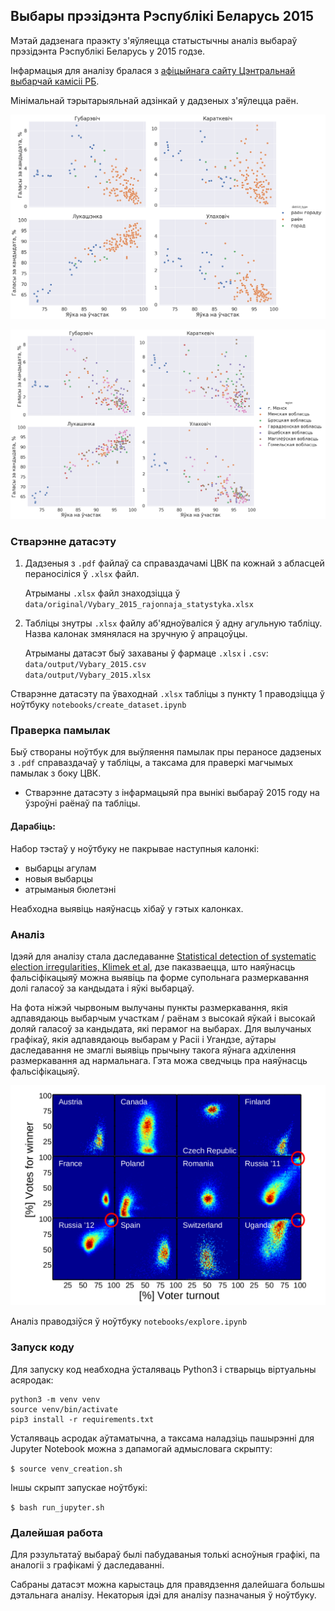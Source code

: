 ## Выбары прэзідэнта Рэспублікі Беларусь 2015

Мэтай дадзенага праэкту з'яўляецца статыстычны аналіз 
выбараў прэзідэнта Рэспублікі Беларусь у 2015 годзе.

Інфармацыя для аналізу бралася з 
[афіцыйнага сайту Цэнтральнай выбарчай камісіі РБ](http://www.rec.gov.by/dokumenty).

Мінімальнай тэрытарыяльнай адзінкай у дадзеных з'яўлецца раён.

![votes_vs_turnout_by_district_type](img/votes_vs_turnout_by_district_type.png)

![votes_vs_turnout_by_region](img/votes_vs_turnout_by_region.png)

### Стварэнне датасэту

1. Дадзеныя з `.pdf` файлаў са справаздачамі ЦВК па кожнай з абласцей 
пераносіліся ў `.xlsx` файл. 

   Атрыманы `.xlsx` файл знаходзіцца ў `data/original/Vybary_2015_rajonnaja_statystyka.xlsx`

2. Табліцы знутры `.xlsx` файлу аб'ядноўваліся ў адну агульную табліцу. 
   Назва калонак змянялася на зручную ў апрацоўцы. 
   
   Атрыманы датасэт быў захаваны ў фармаце `.xlsx` і `.csv`:
   `data/output/Vybary_2015.csv`  
   `data/output/Vybary_2015.xlsx`
   
Стварэнне датасэту па ўваходнай `.xlsx` табліцы з пункту 1
праводзіцца ў ноўтбуку `notebooks/create_dataset.ipynb`
   
### Праверка памылак
Быў створаны ноўтбук для выўляення памылак 
пры пераносе дадзеных з `.pdf` справаздачаў у табліцы, 
а таксама для праверкі магчымых памылак з боку ЦВК.

* Стварэнне датасэту з інфармацыяй пра вынікі выбараў 2015 году
на ўзроўні раёнаў па табліцы.

#### Дарабіць:
Набор тэстаў у ноўтбуку не пакрывае наступныя калонкі:
* выбарцы агулам
* новыя выбарцы
* атрыманыя бюлетэні

Неабходна выявіць наяўнасць хібаў у гэтых калонках.

### Аналіз

Ідэяй для аналізу стала даследаванне [Statistical detection of
systematic election irregularities, Klimek et al](https://arxiv.org/abs/1201.3087),
дзе паказваецца, што наяўнасць фальсіфікацыяў можна выявіць 
па форме супольнага размеркавання долі галасоў за кандыдата і яўкі выбарцаў.

На фота ніжэй чырвоным вылучаны пункты размеркавання, якія адпавядаюць
выбарчым участкам / раёнам з высокай яўкай і высокай доляй галасоў за кандыдата, 
які перамог на выбарах. Для вылучаных графікаў, якія адпавядаюць выбарам у Расіі і Угандзе,
аўтары даследавання не змаглі выявіць прычыну такога яўнага адхілення размеркавання 
ад нармальнага. Гэта можа сведчыць пра наяўнасць фальсіфікацыяў.

![Klimek](img/Klimek.png)

Аналіз праводзіўся ў ноўтбуку `notebooks/explore.ipynb` 

### Запуск коду

Для запуску код неабходна ўсталяваць Python3 і стварыць віртуальны асяродак:
```
python3 -m venv venv
source venv/bin/activate
pip3 install -r requirements.txt
```

Усталяваць асродак аўтаматычна, а таксама наладзіць пашырэнні 
для Jupyter Notebook можна з дапамогай адмысловага скрыпту:

`$ source venv_creation.sh`

Іншы скрыпт запускае ноўтбукі:

`$ bash run_jupyter.sh` 

### Далейшая работа

Для рэзультатаў выбараў былі пабудаваныя толькі асноўныя графікі, 
па аналогіі з графікамі ў даследаванні.

Сабраны датасэт можна карыстаць для правядзення далейшага большы дэтальнага аналізу.
Некаторыя ідэі для аналізу пазначаныя ў ноўтбуку. 